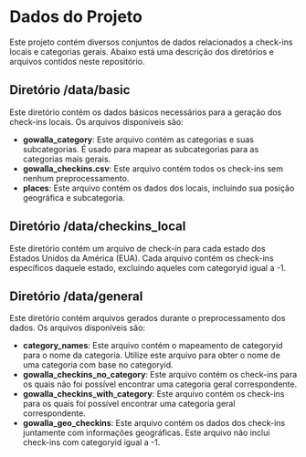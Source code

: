 # Dados do Projeto

Este projeto contém diversos conjuntos de dados relacionados a check-ins locais e categorias gerais. Abaixo está uma descrição dos diretórios e arquivos contidos neste repositório.

## Diretório /data/basic

Este diretório contém os dados básicos necessários para a geração dos check-ins locais. Os arquivos disponíveis são:

- **gowalla_category**: Este arquivo contém as categorias e suas subcategorias. É usado para mapear as subcategorias para as categorias mais gerais.
- **gowalla_checkins.csv**: Este arquivo contém todos os check-ins sem nenhum preprocessamento.
- **places**: Este arquivo contém os dados dos locais, incluindo sua posição geográfica e subcategoria.

## Diretório /data/checkins_local

Este diretório contém um arquivo de check-in para cada estado dos Estados Unidos da América (EUA). Cada arquivo contém os check-ins específicos daquele estado, excluindo aqueles com categoryid igual a -1.

## Diretório /data/general

Este diretório contém arquivos gerados durante o preprocessamento dos dados. Os arquivos disponíveis são:

- **category_names**: Este arquivo contém o mapeamento de categoryid para o nome da categoria. Utilize este arquivo para obter o nome de uma categoria com base no categoryid.
- **gowalla_checkins_no_category**: Este arquivo contém os check-ins para os quais não foi possível encontrar uma categoria geral correspondente.
- **gowalla_checkins_with_category**: Este arquivo contém os check-ins para os quais foi possível encontrar uma categoria geral correspondente.
- **gowalla_geo_checkins**: Este arquivo contém os dados dos check-ins juntamente com informações geográficas. Este arquivo não inclui check-ins com categoryid igual a -1.
